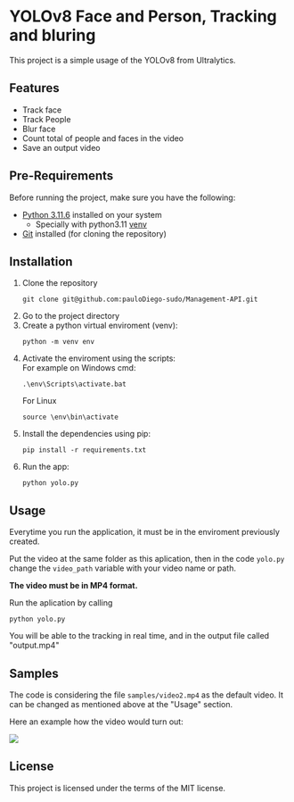 # YOLOv8 Face and Person, Tracking and bluring

This project is a simple usage of the YOLOv8 from Ultralytics.

## Features

- Track face
- Track People
- Blur face
- Count total of people and faces in the video
- Save an output video

## Pre-Requirements
Before running the project, make sure you have the following:

- [Python 3.11.6](https://www.python.org/downloads/) installed on your system
   - Specially with python3.11 [venv](https://docs.python.org/3/library/venv.html) 
- [Git](https://git-scm.com/downloads) installed (for cloning the repository)

## Installation

1. Clone the repository
   ```
   git clone git@github.com:pauloDiego-sudo/Management-API.git
   ```
2. Go to the project directory
3. Create a python virtual enviroment (venv):
   ```
   python -m venv env
   ```
4. Activate the enviroment using the scripts:   
   For example on Windows cmd:
   ```
   .\env\Scripts\activate.bat
   ```
   For Linux
   ```
   source \env\bin\activate
   ```
6. Install the dependencies using pip:
   ```
   pip install -r requirements.txt
   ```
7. Run the app:
   ```
   python yolo.py
   ```

## Usage
Everytime you run the application, it must be in the enviroment previously created.

Put the video at the same folder as this aplication, then in the code `yolo.py` change the `video_path` variable with your video name or path.

**The video must be in MP4 format.**

Run the aplication by calling 

```
python yolo.py
```
You will be able to the tracking in real time, and in the output file called "output.mp4"
## Samples

The code is considering the file `samples/video2.mp4` as the default video. It can be changed as mentioned above at the "Usage" section.

Here an example how the video would turn out:

![](https://imgur.com/a/x6PCdRY)

## License

This project is licensed under the terms of the MIT license.